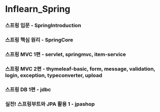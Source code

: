 # Inflearn_Spring



### 스프링 입문 - SpringIntroduction

### 스프링 핵심 원리 - SpringCore

### 스프링 MVC 1편 - servlet, springmvc, item-service

### 스프링 MVC 2편 - thymeleaf-basic, form, message, validation, login, exception, typeconverter, upload

### 스프링 DB 1편 - jdbc

### 실전! 스프링부트와 JPA 활용 1 - jpashop